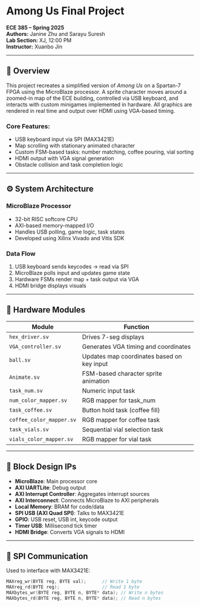 # Among Us Final Project  
**ECE 385 – Spring 2025**  
**Authors:** Janine Zhu and Sarayu Suresh  
**Lab Section:** XJ, 12:00 PM  
**Instructor:** Xuanbo Jin  

---

## 🧠 Overview

This project recreates a simplified version of *Among Us* on a Spartan-7 FPGA using the MicroBlaze processor. A sprite character moves around a zoomed-in map of the ECE building, controlled via USB keyboard, and interacts with custom minigames implemented in hardware. All graphics are rendered in real time and output over HDMI using VGA-based timing.

### Core Features:
- USB keyboard input via SPI (MAX3421E)
- Map scrolling with stationary animated character
- Custom FSM-based tasks: number matching, coffee pouring, vial sorting
- HDMI output with VGA signal generation
- Obstacle collision and task completion logic

---

## ⚙️ System Architecture

### MicroBlaze Processor
- 32-bit RISC softcore CPU
- AXI-based memory-mapped I/O
- Handles USB polling, game logic, task states
- Developed using Xilinx Vivado and Vitis SDK

### Data Flow
1. USB keyboard sends keycodes → read via SPI
2. MicroBlaze polls input and updates game state
3. Hardware FSMs render map + task output via VGA
4. HDMI bridge displays visuals

---

## 🔩 Hardware Modules

| Module                  | Function |
|--------------------------|----------|
| `hex_driver.sv`          | Drives 7-seg displays |
| `VGA_controller.sv`      | Generates VGA timing and coordinates |
| `ball.sv`                | Updates map coordinates based on key input |
| `Animate.sv`             | FSM-based character sprite animation |
| `task_num.sv`            | Numeric input task |
| `num_color_mapper.sv`    | RGB mapper for task_num |
| `task_coffee.sv`         | Button hold task (coffee fill) |
| `coffee_color_mapper.sv` | RGB mapper for coffee task |
| `task_vials.sv`          | Sequential vial selection task |
| `vials_color_mapper.sv`  | RGB mapper for vial task |

---

## 📐 Block Design IPs

- **MicroBlaze**: Main processor core
- **AXI UARTLite**: Debug output
- **AXI Interrupt Controller**: Aggregates interrupt sources
- **AXI Interconnect**: Connects MicroBlaze to AXI peripherals
- **Local Memory**: BRAM for code/data
- **SPI USB (AXI Quad SPI)**: Talks to MAX3421E
- **GPIO**: USB reset, USB int, keycode output
- **Timer USB**: Millisecond tick timer
- **HDMI Bridge**: Converts VGA signals to HDMI

---

## 🔌 SPI Communication

Used to interface with MAX3421E:
```c
MAXreg_wr(BYTE reg, BYTE val);      // Write 1 byte
MAXreg_rd(BYTE reg);                // Read 1 byte
MAXbytes_wr(BYTE reg, BYTE n, BYTE* data); // Write n bytes
MAXbytes_rd(BYTE reg, BYTE n, BYTE* data); // Read n bytes
